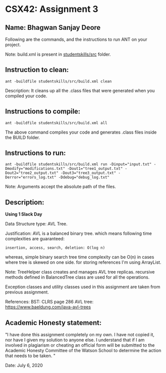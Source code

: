 # CSX42: Assignment 3
**Name:** Bhagwan Sanjay Deore
-----------------------------------------------------------------------

Following are the commands, and the instructions to run ANT on your project.


Note: build.xml is present in [studentskills/src](./studentskills/src/) folder.

## Instruction to clean:

```commandline
ant -buildfile studentskills/src/build.xml clean
```

Description: It cleans up all the .class files that were generated when you
compiled your code.

## Instructions to compile:

```commandline
ant -buildfile studentskills/src/build.xml all
```
The above command compiles your code and generates .class files inside the BUILD folder.

## Instructions to run:

```commandline
ant -buildfile studentskills/src/build.xml run -Dinput="input.txt" -Dmodify="modifications.txt" -Dout1="tree1_output.txt" -Dout2="tree2_output.txt" -Dout3="tree3_output.txt" -Derror="errors_log.txt" -Ddebug="debug_log.txt"
```
Note: Arguments accept the absolute path of the files.


## Description:

**Using 1 Slack Day**

Data Structure type: AVL Tree.

Justification: AVL is a balanced binary tree. which means following time complexities are guaranteed:

```insertion, access, search, deletion: O(log n)```

whereas, simple binary search tree time complexity can be O(n) in cases where tree is skewed on one side.
for storing references I'm using ArrayList.

Note: TreeHelper class creates and manages AVL tree replicas. recursive methods defined in BalancedTree class are used for all the operations.    
  
Exception classes and utility classes used in this assignment are taken from previous assignment.

References:
BST: CLRS page 286
AVL tree: https://www.baeldung.com/java-avl-trees 

## Academic Honesty statement:

"I have done this assignment completely on my own. I have not copied
it, nor have I given my solution to anyone else. I understand that if
I am involved in plagiarism or cheating an official form will be
submitted to the Academic Honesty Committee of the Watson School to
determine the action that needs to be taken. "

Date:  July 6, 2020


